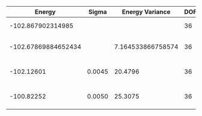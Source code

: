 | Energy              | Sigma  | Energy Variance   | DOF | Einf | Method                       | Reference |
|---------------------|--------|-------------------|-----|------|------------------------------|-----------|
| -102.867902314985   |        |                   | 36  | 0    | Exact diagonalization        | [code](https://github.com/varbench/methods/blob/main/scripts/J1J2/square_36_P_1/ed_lattice_symmetries.sh) |
| -102.67869884652434 |        | 7.164533866758574 | 36  | 0    | DMRG (bond dimension = 2048) | [code](https://github.com/varbench/methods/blob/main/scripts/J1J2/square_36_P_1/dmrg.sh) |
| -102.12601          | 0.0045 | 20.4796           | 36  | 0    | RBM (alpha = 1)              | TODO: own code (RBM) |
| -100.82252          | 0.0050 | 25.3075           | 36  | 0    | Jastrow baseline             | TODO: own code (Jastrow) |
